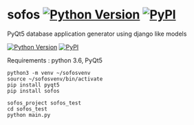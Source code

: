 # sofos [![Python Version](https://img.shields.io/badge/python-3.6-brightgreen.svg)](https://python.org) [![PyPI](https://img.shields.io/pypi/v/sofos.svg?label=version)](https://pypi.python.org/pypi/sofos)
PyQt5 database application generator using django like models

[![Python Version](https://img.shields.io/badge/python-3.6-brightgreen.svg)](https://python.org)
[![PyPI](https://img.shields.io/pypi/v/sofos.svg?label=version)](https://pypi.python.org/pypi/sofos)

Requirements : python 3.6, PyQt5

```
python3 -m venv ~/sofosvenv
source ~/sofosvenv/bin/activate
pip install pyqt5
pip install sofos

sofos_project sofos_test
cd sofos_test
python main.py
```

